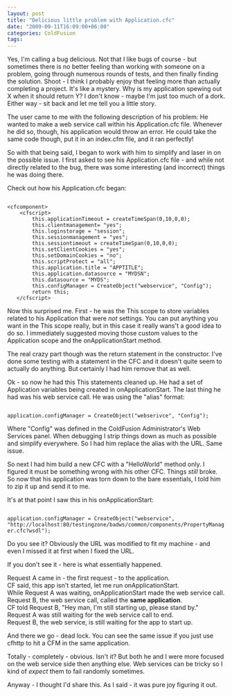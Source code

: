 ```yaml
---
layout: post
title: "Delicious little problem with Application.cfc"
date: "2009-09-11T16:09:00+06:00"
categories: ColdFusion 
tags: 
---
```


Yes, I'm calling a bug delicious. Not that I like bugs of course - but sometimes there is no better feeling than working with someone on a problem, going through numerous rounds of tests, and then finally finding the solution. Shoot - I think I probably enjoy that feeling more than actually completing a project. It's like a mystery. Why is my application spewing out X when it should return Y? I don't know - maybe I'm just too much of a dork. Either way - sit back and let me tell you a little story.
<!--more-->
The user came to me with the following description of his problem: He wanted to make a web service call within his Application.cfc file. Whenever he did so, though, his application would throw an error. He could take the same code though, put it in an index.cfm file, and it ran perfectly!

So with that being said, I began to work with him to simplify and laser in on the possible issue. I first asked to see his Application.cfc file - and while not directly related to the bug, there was some interesting (and incorrect) things he was doing there.

Check out how his Application.cfc began:

<code>
&lt;cfcomponent&gt;
	&lt;cfscript&gt;
		this.applicationTimeout = createTimeSpan(0,10,0,0);
		this.clientmanagement= "yes";
		this.loginstorage = "session";
		this.sessionmanagement = "yes";
		this.sessiontimeout = createTimeSpan(0,10,0,0);
		this.setClientCookies = "yes";
		this.setDomainCookies = "no";
		this.scriptProtect = "all";
		this.application.title = "APPTITLE";
		this.application.datasource = "MYDSN";
		this.datasource = "MYDS";
		this.configManager = CreateObject("webservice", "Config");
		return this;
   &lt;/cfscript&gt;
</code>

Now this surprised me. First - he was the This scope to store variables related to his Application that were <i>not</i> settings. You can put anything you want in the This scope really, but in this case it really wans't a good idea to do so. I immediately suggested moving those custom values to the Application scope and the onApplicationStart method.

The real crazy part though was the return statement in the constructor. I've done some testing with a statement in the CFC and it doesn't quite seem to actually do anything. But certainly I had him remove that as well.

Ok - so now he had this This statements cleaned up. He had a set of Application variables being created in onApplicationStart. The last thing he had was his web service call. He was using the "alias" format:

<code>
application.configManager = CreateObject("webserivce", "Config");
</code>

Where "Config" was defined in the ColdFusion Administrator's Web Services panel. When debugging I strip things down as much as possible and simplify everywhere. So I had him replace the alias with the URL. Same issue.

So next I had him build a new CFC with a "HelloWorld" method only. I figured it must be something wrong with his other CFC. Things <i>still</i> broke. So now that his application was torn down to the bare essentials, I told him to zip it up and send it to me. 

It's at that point I saw this in his onApplicationStart:

<code>
application.configManager = CreateObject("webservice", "http://localhost:80/testingzone/badws/common/components/PropertyManager.cfc?wsdl");
</code>

Do you see it? Obviously the URL was modified to fit my machine - and even I missed it at first when I fixed the URL.

If you don't see it - here is what essentially happened. 

Request A came in - the first request - to the application.<br/>
CF said, this app isn't started, let me run onApplicationStart.<br/>
While Request A was waiting, onApplicationStart made the web service call.<br/>
Request B, the web service call, called the <b>same application</b>.<br/>
CF told Request B, "Hey man, I'm still starting up, please stand by."<br/>
Request A was still waiting for the web service call to end.<br/>
Request B, the web service, is still waiting for the app to start up.<br/>

And there we go - dead lock. You can see the same issue if you just use cfhttp to hit a CFM in the same application.

Totally - completely - obvious. Isn't it? But both he and I were more focused on the web service side then anything else. Web services can be tricky so I kind of <i>expect</i> them to fail randomly sometimes. 

Anyway - I thought I'd share this. As I said - it was pure joy figuring it out.